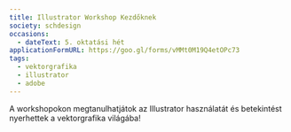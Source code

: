 ```yaml
---
title: Illustrator Workshop Kezdőknek
society: schdesign
occasions:
  - dateText: 5. oktatási hét
applicationFormURL: https://goo.gl/forms/vMMt0M19Q4etOPc73
tags:
  - vektorgrafika
  - illustrator
  - adobe
---
```


A workshopokon megtanulhatjátok az Illustrator használatát és betekintést nyerhettek a vektorgrafika világába!
